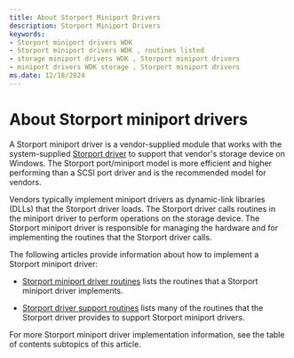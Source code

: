```yaml
---
title: About Storport Miniport Drivers
description: Storport Miniport Drivers
keywords:
- Storport miniport drivers WDK
- Storport miniport drivers WDK , routines listed
- storage miniport drivers WDK , Storport miniport drivers
- miniport drivers WDK storage , Storport miniport drivers
ms.date: 12/18/2024
---
```


# About Storport miniport drivers

A Storport miniport driver is a vendor-supplied module that works with the system-supplied [Storport driver](storport-driver-overview.md) to support that vendor's storage device on Windows. The Storport port/miniport model is more efficient and higher performing than a SCSI port driver and is the recommended model for vendors.

Vendors typically implement miniport drivers as dynamic-link libraries (DLLs) that the Storport driver loads. The Storport driver calls routines in the miniport driver to perform operations on the storage device. The Storport miniport driver is responsible for managing the hardware and for implementing the routines that the Storport driver calls.

The following articles provide information about how to implement a Storport miniport driver:

* [Storport miniport driver routines](storport-miniport-driver-routines.md) lists the routines that a Storport miniport driver implements.

* [Storport driver support routines](storport-driver-support-routines.md) lists many of the routines that the Storport driver provides to support Storport miniport drivers.

For more Storport miniport driver implementation information, see the table of contents subtopics of this article.
